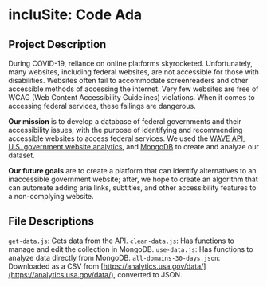 # incluSite: Code Ada

## Project Description
During COVID-19, reliance on online platforms skyrocketed. Unfortunately, many websites, including federal websites, are not accessible for those with disabilities. Websites often fail to accommodate screenreaders and other accessible methods of accessing the internet. Very few websites are free of WCAG (Web Content Accessibility Guidelines) violations. When it comes to accessing federal services, these failings are dangerous.

**Our mission** is to develop a database of federal governments and their accessibility issues, with the purpose of identifying and recommending accessible websites to access federal services. We used the [WAVE API](https://wave.webaim.org/), [U.S. government website analytics](https://analytics.usa.gov/data/), and [MongoDB](https://www.mongodb.com/) to create and analyze our dataset.

**Our future goals** are to create a platform that can identify alternatives to an inaccessible government website; after, we hope to create an algorithm that can automate adding aria links, subtitles, and other accessibility features to a non-complying website.

## File Descriptions
`get-data.js`: Gets data from the API.
`clean-data.js`: Has functions to manage and edit the collection in MongoDB.
`use-data.js`: Has functions to analyze data directly from MongoDB.
`all-domains-30-days.json`: Downloaded as a CSV from [https://analytics.usa.gov/data/](https://analytics.usa.gov/data/), converted to JSON.
